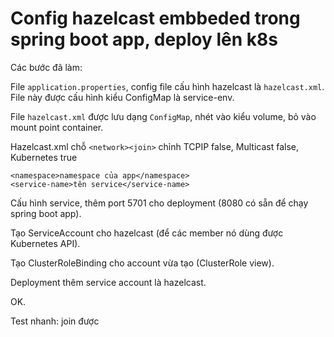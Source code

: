 # Config hazelcast embbeded trong spring boot app, deploy lên k8s

Các bước đã làm:

File `application.properties`, config file cấu hình hazelcast là `hazelcast.xml`. File này được cấu hình kiểu ConfigMap là service-env.

File `hazelcast.xml` được lưu dạng `ConfigMap`, nhét vào kiểu volume, bỏ vào mount point container.

Hazelcast.xml chỗ `<network><join>` chỉnh TCPIP false, Multicast false, Kubernetes true 

    <namespace>namespace của app</namespace>
    <service-name>tên service</service-name>


Cấu hình service, thêm port 5701 cho deployment (8080 có sẵn để chạy spring boot app).

Tạo ServiceAccount cho hazelcast (để các member nó dùng được Kubernetes API).

Tạo ClusterRoleBinding cho account vừa tạo (ClusterRole view).

Deployment thêm service account là hazelcast.

OK.

Test nhanh: join được
